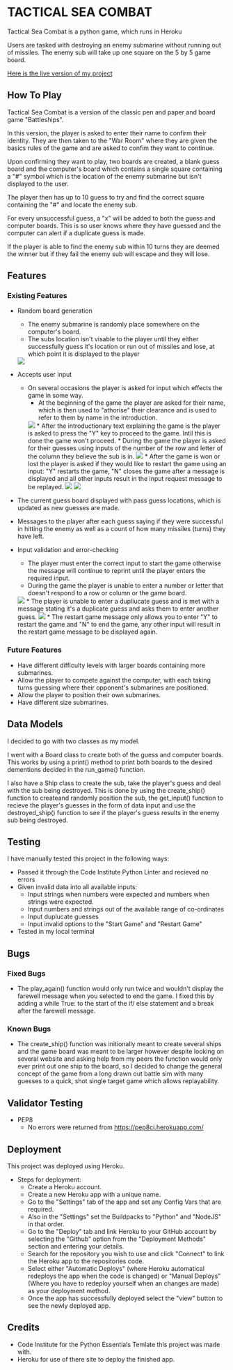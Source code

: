 <h1>TACTICAL SEA COMBAT</h1>

Tactical Sea Combat is a python game, which runs in Heroku

Users are tasked with destroying an enemy submarine without running out of
missiles. The enemy sub will take up one square on the 5 by 5 game board.

<a href = "https://tactical-sea-combat-project.herokuapp.com/">Here is the live version of my project</a>

<h2>How To Play</h2>

Tactical Sea Combat is a version of the classic pen and paper and board game "Battleships".

In this version, the player is asked to enter their name to confirm their identity. They are then taken
to the "War Room" where they are given the basics rules of the game and are asked to confim they want to continue.

Upon confirming they want to play, two boards are created, a blank guess board and the computer's board which contains a single square containing a "#" symbol which is the location of the enemy submarine but isn't displayed to the user.

The player then has up to 10 guess to try and find the correct square containing the "#" and locate the enemy sub.

For every unsuccessful guess, a "x" will be added to both the guess and computer boards. This is so user knows where they have guessed and the computer can alert if a duplicate guess is made.

If the player is able to find the enemy sub within 10 turns they are deemed the winner but if they fail the enemy sub will escape and they will lose.

<h2>Features</h2>

<h3>Existing Features</h3>

* Random board generation
    * The enemy submarine is randomly place somewhere on the computer's board.
    * The subs location isn't visable to the player until they either successfully guess it's location or run out of missiles and lose, at which point it is displayed to the player
    <img src= "images/data_input.png">

* Accepts user input
    * On several occasions the player is asked for input which effects the game in some way.
        * At the beginning of the game the player are asked for their name, which is then used to "athorise" their clearance and is used to refer to them by name in the introduction.
        <img src= "images/intro_message.png">
        * After the introductionary text explaining the game is the player is asked to press the "Y" key to proceed to the game. Intil this is done the game won't proceed.
        * During the game the player is asked for their guesses using inputs of the number of the row and letter of the column they believe the sub is in.
        <img src= "images/data_input.png">
        * After the game is won or lost the player is asked if they would like to restart the game using an input: "Y" restarts the game, "N" closes the game after a message is displayed and all other inputs result in the input request message to be replayed.
        <img src= "images/win_game.png">
        <img src= "images/goodbye_message.png">
    
* The current guess board displayed with pass guess locations, which is updated as new guesses are made.

* Messages to the player after each guess saying if they were successful in hitting the enemy as well as a count of how many missiles (turns) they have left.

* Input validation and error-checking
    * The player must enter the correct input to start the game otherwise the message will continue to reprint until the player enters the required input.
    * During the game the player is unable to enter a number or letter that doesn't respond to a row or column or the game board.
    <img src= "images/invaid_input.png">
    * The player is unable to enter a dupliucate guess and is met with a message stating it's a duplicate guess and asks them to enter another guess.
    <img src= "images/duplicate_input.png">
    * The restart game message only allows you to enter "Y" to restart the game and "N" to end the game, any other input will result in the restart game message to be displayed again.

<h3>Future Features</h3>

* Have different difficulty levels with larger boards containing more submarines.
* Allow the player to compete against the computer, with each taking turns guessing where their opponent's submarines are positioned.
* Allow the player to position their own submarines.
* Have different size submarines.

<h2>Data Models</h2>

I decided to go with two classes as my model.

I went with a Board class to create both of the guess and computer boards. This works by using a print() method to print both boards to the desired dementions decided in the run_game() function. 

I also have a Ship class to create the sub, take the player's guess and deal with the sub being destroyed. This is done by using the create_ship() function to createand randomly position the sub, the get_input() function to recieve the player's guesses in the form of data input and use the destroyed_ship() function to see if the player's guess results in the enemy sub being destroyed.

<h2>Testing</h2>

I have manually tested this project in the following ways:
  * Passed it through the Code Institute Python Linter and recieved no errors
  * Given invalid data into all available inputs: 
    * Input strings when numbers were expected and numbers when strings were expected.
    * Input numbers and strings out of the available range of co-ordinates
    * Input duplucate guesses
    * Input invalid options to the "Start Game" and "Restart Game" 
  * Tested in my local terminal

<h2>Bugs</h2>

<h3>Fixed Bugs</h3>

* The play_again() function would only run twice and wouldn't display the farewell message when you selected to end the game. I fixed this by adding a while True: to the start of the if/ else statement and a break after the farewell message.

<h3>Known Bugs</h3>

* The create_ship() function was initionally meant to create several ships and the game board was meant to be larger however despite looking on several website and asking help from my peers the function would only ever print out one ship to the board, so I decided to change the general concept of the game from a long drawn out battle sim with many guesses to a quick, shot single target game which allows replayability.

<h2>Validator Testing</h2>

* PEP8
  * No errors were returned from https://pep8ci.herokuapp.com/

<h2>Deployment</h2>

This project was deployed using Heroku.

   * Steps for deployment:
     * Create a Heroku account.
     * Create a new Heroku app with a unique name.
     * Go to the "Settings" tab of the app and set any Config Vars that are required.
     * Also in the "Settings" set the Buildpacks to "Python" and "NodeJS" in that order.
     * Go to the "Deploy" tab and link Heroku to your GitHub account by selecting the "Github" option from the "Deployment Methods" section and entering your details.
     * Search for the repository you wish to use and click "Connect" to link the Heroku app to the repositories code.
     * Select either "Automatic Deploys" (where Heroku automatical redeploys the app when the code is changed) or "Manual Deploys" (Where you have to redeploy yourself when an changes are made) as your deployment method.
     * Once the app has successfully deployed select the "view" button to see the newly deployed app.

<h2>Credits</h2>

* Code Institute for the Python Essentials Temlate this project was made with.
* Heroku for use of there site to deploy the finished app.